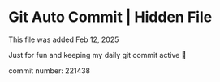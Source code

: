 # Git Auto Commit | Hidden File

This file was added Feb 12, 2025

Just for fun and keeping my daily git commit active 🤪

commit number: 221438

